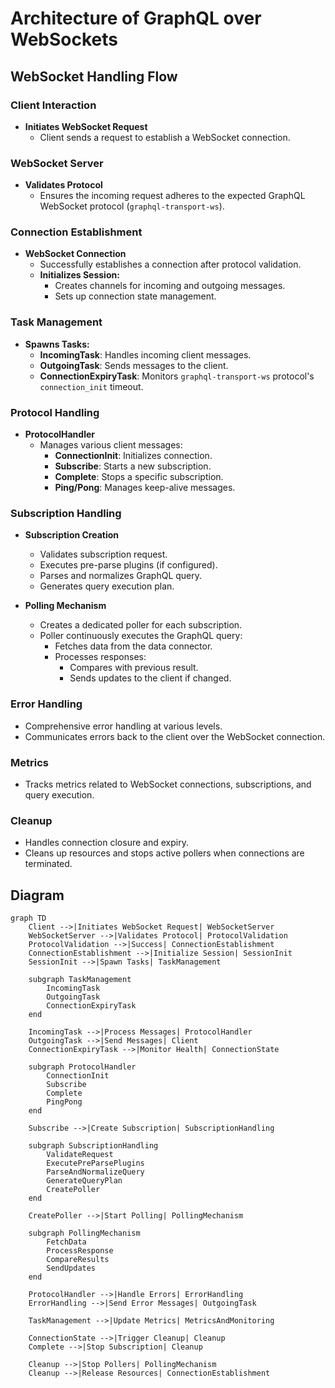 # Architecture of GraphQL over WebSockets

## WebSocket Handling Flow

### Client Interaction

- **Initiates WebSocket Request**
  - Client sends a request to establish a WebSocket connection.

### WebSocket Server

- **Validates Protocol**
  - Ensures the incoming request adheres to the expected GraphQL WebSocket
    protocol (`graphql-transport-ws`).

### Connection Establishment

- **WebSocket Connection**
  - Successfully establishes a connection after protocol validation.
  - **Initializes Session:**
    - Creates channels for incoming and outgoing messages.
    - Sets up connection state management.

### Task Management

- **Spawns Tasks:**
  - **IncomingTask**: Handles incoming client messages.
  - **OutgoingTask**: Sends messages to the client.
  - **ConnectionExpiryTask**: Monitors `graphql-transport-ws` protocol's
    `connection_init` timeout.

### Protocol Handling

- **ProtocolHandler**
  - Manages various client messages:
    - **ConnectionInit**: Initializes connection.
    - **Subscribe**: Starts a new subscription.
    - **Complete**: Stops a specific subscription.
    - **Ping/Pong**: Manages keep-alive messages.

### Subscription Handling

- **Subscription Creation**

  - Validates subscription request.
  - Executes pre-parse plugins (if configured).
  - Parses and normalizes GraphQL query.
  - Generates query execution plan.

- **Polling Mechanism**
  - Creates a dedicated poller for each subscription.
  - Poller continuously executes the GraphQL query:
    - Fetches data from the data connector.
    - Processes responses:
      - Compares with previous result.
      - Sends updates to the client if changed.

### Error Handling

- Comprehensive error handling at various levels.
- Communicates errors back to the client over the WebSocket connection.

### Metrics

- Tracks metrics related to WebSocket connections, subscriptions, and query
  execution.

### Cleanup

- Handles connection closure and expiry.
- Cleans up resources and stops active pollers when connections are terminated.

## Diagram

```mermaid
graph TD
    Client -->|Initiates WebSocket Request| WebSocketServer
    WebSocketServer -->|Validates Protocol| ProtocolValidation
    ProtocolValidation -->|Success| ConnectionEstablishment
    ConnectionEstablishment -->|Initialize Session| SessionInit
    SessionInit -->|Spawn Tasks| TaskManagement

    subgraph TaskManagement
        IncomingTask
        OutgoingTask
        ConnectionExpiryTask
    end

    IncomingTask -->|Process Messages| ProtocolHandler
    OutgoingTask -->|Send Messages| Client
    ConnectionExpiryTask -->|Monitor Health| ConnectionState

    subgraph ProtocolHandler
        ConnectionInit
        Subscribe
        Complete
        PingPong
    end

    Subscribe -->|Create Subscription| SubscriptionHandling

    subgraph SubscriptionHandling
        ValidateRequest
        ExecutePreParsePlugins
        ParseAndNormalizeQuery
        GenerateQueryPlan
        CreatePoller
    end

    CreatePoller -->|Start Polling| PollingMechanism

    subgraph PollingMechanism
        FetchData
        ProcessResponse
        CompareResults
        SendUpdates
    end

    ProtocolHandler -->|Handle Errors| ErrorHandling
    ErrorHandling -->|Send Error Messages| OutgoingTask

    TaskManagement -->|Update Metrics| MetricsAndMonitoring

    ConnectionState -->|Trigger Cleanup| Cleanup
    Complete -->|Stop Subscription| Cleanup

    Cleanup -->|Stop Pollers| PollingMechanism
    Cleanup -->|Release Resources| ConnectionEstablishment
```
